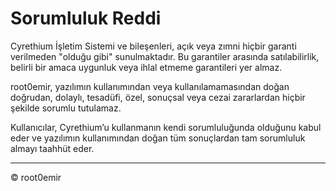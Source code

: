# Sorumluluk Reddi

Cyrethium İşletim Sistemi ve bileşenleri, açık veya zımni hiçbir garanti verilmeden "olduğu gibi" sunulmaktadır. Bu garantiler arasında satılabilirlik, belirli bir amaca uygunluk veya ihlal etmeme garantileri yer almaz.

root0emir, yazılımın kullanımından veya kullanılamamasından doğan doğrudan, dolaylı, tesadüfi, özel, sonuçsal veya cezai zararlardan hiçbir şekilde sorumlu tutulamaz.

Kullanıcılar, Cyrethium’u kullanmanın kendi sorumluluğunda olduğunu kabul eder ve yazılımın kullanımından doğan tüm sonuçlardan tam sorumluluk almayı taahhüt eder.

---

© root0emir

